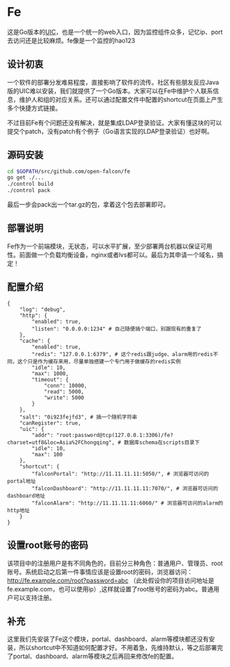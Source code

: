 # Fe

这是Go版本的[UIC](http://ulricqin.com/project/uic/)，也是一个统一的web入口，因为监控组件众多，记忆ip、port去访问还是比较麻烦。fe像是一个监控的hao123

## 设计初衷

一个软件的部署分发难易程度，直接影响了软件的流传。社区有些朋友反应Java版的UIC难以安装，我们就提供了一个Go版本。大家可以在Fe中维护个人联系信息，维护人和组的对应关系。还可以通过配置文件中配置的shortcut在页面上产生多个快捷方式链接。

不过目前Fe有个问题还没有解决，就是集成LDAP登录验证。大家有懂这块的可以提交个patch，没有patch有个例子（Go语言实现的LDAP登录验证）也好啊。

## 源码安装

```bash
cd $GOPATH/src/github.com/open-falcon/fe
go get ./...
./control build
./control pack
```

最后一步会pack出一个tar.gz的包，拿着这个包去部署即可。

## 部署说明

Fe作为一个前端模块，无状态，可以水平扩展，至少部署两台机器以保证可用性。前面做一个负载均衡设备，nginx或者lvs都可以。最后为其申请一个域名，搞定！

## 配置介绍

```
{
    "log": "debug",
    "http": {
        "enabled": true,
        "listen": "0.0.0.0:1234" # 自己随便搞个端口，别跟现有的重复了
    },
    "cache": {
        "enabled": true,
        "redis": "127.0.0.1:6379", # 这个redis跟judge、alarm用的redis不同，这个只是作为缓存来用，尽量单独搭建一个专门用于做缓存的redis实例
        "idle": 10,
        "max": 1000,
        "timeout": {
            "conn": 10000,
            "read": 5000,
            "write": 5000
        }
    },
    "salt": "0i923fejfd3", # 搞一个随机字符串
    "canRegister": true,
    "uic": {
        "addr": "root:password@tcp(127.0.0.1:3306)/fe?charset=utf8&loc=Asia%2FChongqing", # 数据库schema在scripts目录下
        "idle": 10,
        "max": 100
    },
    "shortcut": {
        "falconPortal": "http://11.11.11.11:5050/", # 浏览器可访问的portal地址
        "falconDashboard": "http://11.11.11.11:7070/", # 浏览器可访问的dashboard地址
        "falconAlarm": "http://11.11.11.11:6060/" # 浏览器可访问的alarm的http地址
    }
}
```

## 设置root账号的密码

该项目中的注册用户是有不同角色的，目前分三种角色：普通用户、管理员、root账号。系统启动之后第一件事情应该是设置root的密码，浏览器访问：http://fe.example.com/root?password=abc （此处假设你的项目访问地址是fe.example.com，也可以使用ip）,这样就设置了root账号的密码为abc。普通用户可以支持注册。

## 补充

这里我们先安装了Fe这个模块，portal、dashboard、alarm等模块都还没有安装，所以shortcut中不知道如何配置才好。不用着急，先维持默认，等之后部署完了portal、dashboard、alarm等模块之后再回来修改fe的配置。


